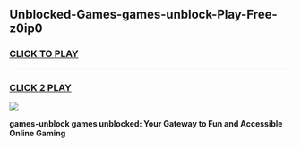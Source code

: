 
## Unblocked-Games-games-unblock-Play-Free-z0ip0
<h3>
<a href="https://premium76.site?title=games-unblock&ref=23A">CLICK TO PLAY</a></h3>
<hr>

<h3>
<a href="https://premium76.site?title=games-unblock&ref=23A">CLICK 2 PLAY</a>
  
</h3>

<a href="https://premium76.site?title=games-unblock&ref=23A"><img src="https://clearcache.store/games.png"></a>


**games-unblock games unblocked: Your Gateway to Fun and Accessible Online Gaming**
